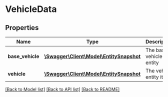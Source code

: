 # VehicleData

## Properties
Name | Type | Description | Notes
------------ | ------------- | ------------- | -------------
**base_vehicle** | [**\Swagger\Client\Model\EntitySnapshot**](EntitySnapshot.md) | The base vehicle entity | 
**vehicle** | [**\Swagger\Client\Model\EntitySnapshot**](EntitySnapshot.md) | The vehicle entity itself | 

[[Back to Model list]](../README.md#documentation-for-models) [[Back to API list]](../README.md#documentation-for-api-endpoints) [[Back to README]](../README.md)



